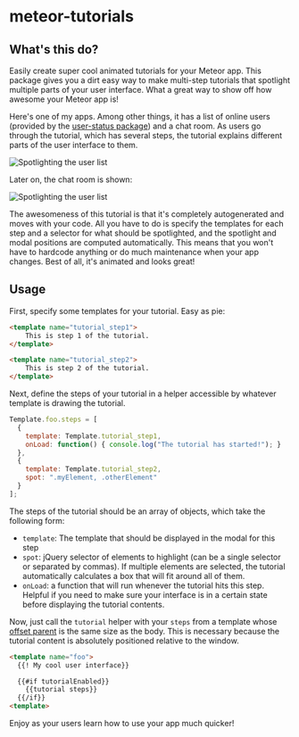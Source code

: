 meteor-tutorials
================

## What's this do?

Easily create super cool animated tutorials for your Meteor app. This package gives you a dirt easy way to make multi-step tutorials that spotlight multiple parts of your user interface. What a great way to show off how awesome your Meteor app is!

Here's one of my apps. Among other things, it has a list of online users (provided by the [user-status package](https://github.com/mizzao/meteor-user-status)) and a chat room. As users go through the tutorial, which has several steps, the tutorial explains different parts of the user interface to them.

![Spotlighting the user list](https://raw.github.com/mizzao/meteor-tutorials/master/docs/highlight_1.png)

Later on, the chat room is shown:

![Spotlighting the user list](https://raw.github.com/mizzao/meteor-tutorials/master/docs/highlight_2.png)

The awesomeness of this tutorial is that it's completely autogenerated and moves with your code. All you have to do is specify the templates for each step and a selector for what should be spotlighted, and the spotlight and modal positions are computed automatically. This means that you won't have to hardcode anything or do much maintenance when your app changes. Best of all, it's animated and looks great!

## Usage

First, specify some templates for your tutorial. Easy as pie:

```html
<template name="tutorial_step1">
    This is step 1 of the tutorial.
</template>

<template name="tutorial_step2">
    This is step 2 of the tutorial.
</template>
```

Next, define the steps of your tutorial in a helper accessible by whatever template is drawing the tutorial.

```js
Template.foo.steps = [
  {
    template: Template.tutorial_step1,
    onLoad: function() { console.log("The tutorial has started!"); }
  },
  {
    template: Template.tutorial_step2,
    spot: ".myElement, .otherElement"
  }
];
```

The steps of the tutorial should be an array of objects, which take the following form:

- `template`: The template that should be displayed in the modal for this step
- `spot`: jQuery selector of elements to highlight (can be a single selector or separated by commas). If multiple elements are selected, the tutorial automatically calculates a box that will fit around all of them.
- `onLoad`: a function that will run whenever the tutorial hits this step. Helpful if you need to make sure your interface is in a certain state before displaying the tutorial contents.

Now, just call the `tutorial` helper with your `steps` from a template whose [offset parent](http://api.jquery.com/offsetParent/) is the same size as the body. This is necessary because the tutorial content is absolutely positioned relative to the window.

```html
<template name="foo">
  {{! My cool user interface}}

  {{#if tutorialEnabled}}
    {{tutorial steps}}
  {{/if}}
<template>
```

Enjoy as your users learn how to use your app much quicker!
